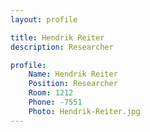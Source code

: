 ```yaml
---
layout: profile

title: Hendrik Reiter
description: Researcher

profile:
    Name: Hendrik Reiter
    Position: Researcher
    Room: 1212
    Phone: -7551
    Photo: Hendrik-Reiter.jpg
---
```

